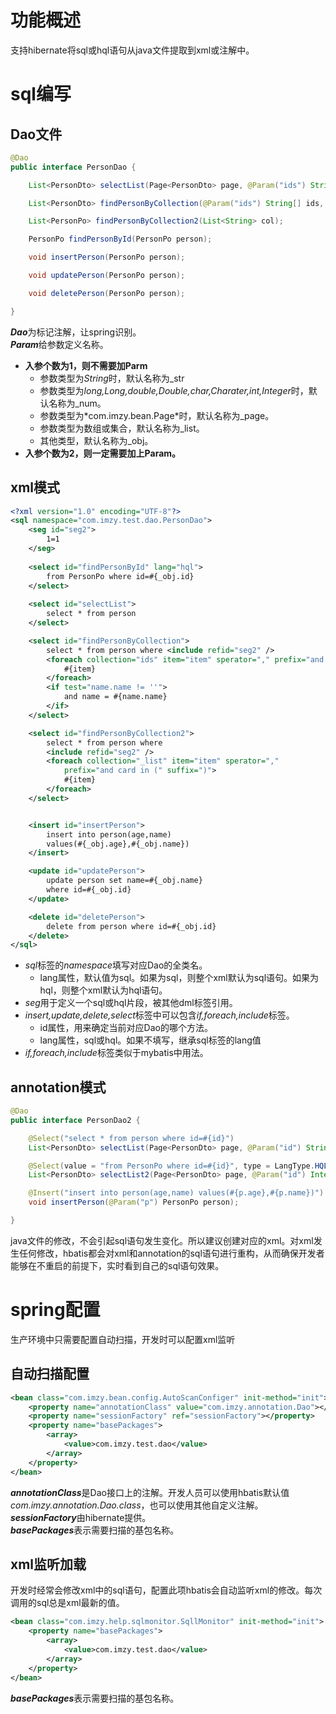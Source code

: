 # 功能概述
支持hibernate将sql或hql语句从java文件提取到xml或注解中。
# sql编写
## Dao文件
```java
@Dao
public interface PersonDao {

	List<PersonDto> selectList(Page<PersonDto> page, @Param("ids") String[] ids);

	List<PersonDto> findPersonByCollection(@Param("ids") String[] ids, @Param("name") PersonDto person);

	List<PersonPo> findPersonByCollection2(List<String> col);

	PersonPo findPersonById(PersonPo person);

	void insertPerson(PersonPo person);

	void updatePerson(PersonPo person);

	void deletePerson(PersonPo person);

}
```
***Dao***为标记注解，让spring识别。  
***Param***给参数定义名称。  
- **入参个数为1，则不需要加Parm**
    - 参数类型为*String*时，默认名称为_str
    - 参数类型为*long,Long,double,Double,char,Charater,int,Integer*时，默认名称为_num。
    - 参数类型为*com.imzy.bean.Page<T>*时，默认名称为_page。
    - 参数类型为数组或集合，默认名称为_list。
    - 其他类型，默认名称为_obj。
- **入参个数为2，则一定需要加上Param。**
## xml模式
```xml
<?xml version="1.0" encoding="UTF-8"?>
<sql namespace="com.imzy.test.dao.PersonDao">
	<seg id="seg2">
		1=1
	</seg>
	
	<select id="findPersonById" lang="hql">
		from PersonPo where id=#{_obj.id}
	</select>
	
	<select id="selectList">
		select * from person
	</select>

	<select id="findPersonByCollection">
		select * from person where <include refid="seg2" />
		<foreach collection="ids" item="item" sperator="," prefix="and id in (" suffix=")">
			#{item}
		</foreach>
		<if test="name.name != ''">
			and name = #{name.name}
		</if>
	</select>

	<select id="findPersonByCollection2">
		select * from person where
		<include refid="seg2" />
		<foreach collection="_list" item="item" sperator=","
			prefix="and card in (" suffix=")">
			#{item}
		</foreach>
	</select>


	<insert id="insertPerson">
		insert into person(age,name)
		values(#{_obj.age},#{_obj.name})
	</insert>

	<update id="updatePerson">
		update person set name=#{_obj.name}
		where id=#{_obj.id}
	</update>

	<delete id="deletePerson">
		delete from person where id=#{_obj.id}
	</delete>
</sql>
```
+ *sql*标签的*namespace*填写对应Dao的全类名。
    - lang属性，默认值为sql。如果为sql，则整个xml默认为sql语句。如果为hql，则整个xml默认为hql语句。
+ *seg*用于定义一个sql或hql片段，被其他dml标签引用。
+ *insert,update,delete,select*标签中可以包含*if,foreach,include*标签。
    - id属性，用来确定当前对应Dao的哪个方法。
    - lang属性，sql或hql。如果不填写，继承sql标签的lang值
+ *if,foreach,include*标签类似于mybatis中用法。

## annotation模式
```java
@Dao
public interface PersonDao2 {

	@Select("select * from person where id=#{id}")
	List<PersonDto> selectList(Page<PersonDto> page, @Param("id") String id);

	@Select(value = "from PersonPo where id=#{id}", type = LangType.HQL)
	List<PersonDto> selectList2(Page<PersonDto> page, @Param("id") Integer id);

	@Insert("insert into person(age,name) values(#{p.age},#{p.name})")
	void insertPerson(@Param("p") PersonPo person);

}
```
java文件的修改，不会引起sql语句发生变化。所以建议创建对应的xml。对xml发生任何修改，hbatis都会对xml和annotation的sql语句进行重构，从而确保开发者能够在不重启的前提下，实时看到自己的sql语句效果。
# spring配置
生产环境中只需要配置自动扫描，开发时可以配置xml监听
## 自动扫描配置

```xml
<bean class="com.imzy.bean.config.AutoScanConfiger" init-method="init">
	<property name="annotationClass" value="com.imzy.annotation.Dao"></property>
	<property name="sessionFactory" ref="sessionFactory"></property>
	<property name="basePackages">
		<array>
			<value>com.imzy.test.dao</value>
		</array>
	</property>
</bean>
```
***annotationClass***是Dao接口上的注解。开发人员可以使用hbatis默认值*com.imzy.annotation.Dao.class*，也可以使用其他自定义注解。  
***sessionFactory***由hibernate提供。  
***basePackages***表示需要扫描的基包名称。
## xml监听加载
开发时经常会修改xml中的sql语句，配置此项hbatis会自动监听xml的修改。每次调用的sql总是xml最新的值。
```xml
<bean class="com.imzy.help.sqlmonitor.SqllMonitor" init-method="init">
	<property name="basePackages">
		<array>
			<value>com.imzy.test.dao</value>
		</array>
	</property>
</bean>
```
***basePackages***表示需要扫描的基包名称。
